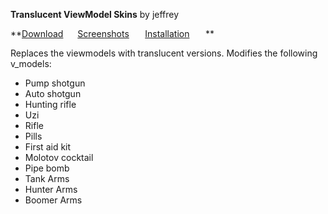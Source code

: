 **Translucent ViewModel Skins** by jeffrey 

**[Download](https://github.com/l4d/trans_vmodels/archive/master.zip)         [Screenshots](https://github.com/l4d/trans_vmodels/wiki/Screenshots)          [Installation](https://github.com/l4d/trans_vmodels/wiki/Installation)          **

Replaces the viewmodels with translucent versions.  Modifies the following v_models:

 - Pump shotgun
 - Auto shotgun
 - Hunting rifle
 - Uzi
 - Rifle
 - Pills
 - First aid kit
 - Molotov cocktail
 - Pipe bomb
 - Tank Arms
 - Hunter Arms
 - Boomer Arms

 

